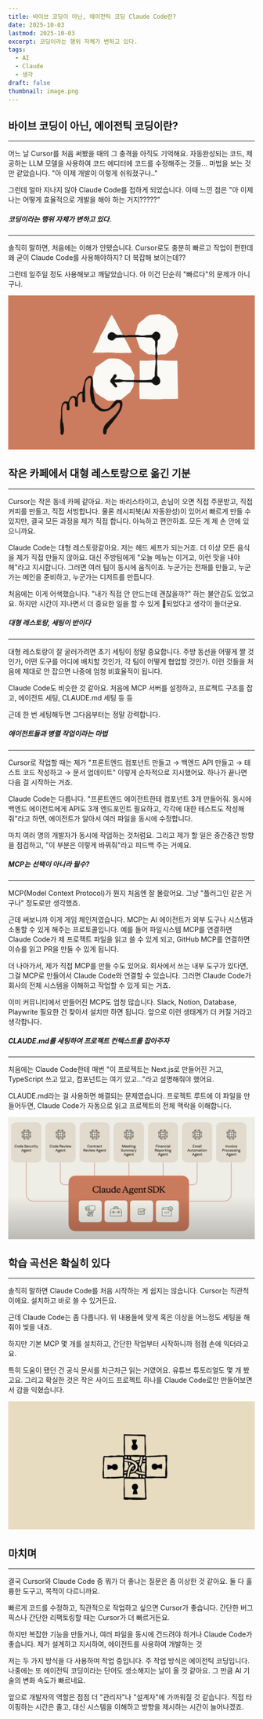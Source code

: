```yaml
---
title: 바이브 코딩이 아닌, 에이전틱 코딩 Claude Code란?
date: 2025-10-03
lastmod: 2025-10-03
excerpt: 코딩이라는 행위 자체가 변하고 있다.
tags:
  - AI
  - Claude
  - 생각
draft: false
thumbnail: image.png
---
```

## 바이브 코딩이 아닌, 에이전틱 코딩이란?
---
어느 날 Cursor를 처음 써봤을 때의 그 충격을 아직도 기억해요.
자동완성되는 코드, 제공하는 LLM 모델을 사용하여 코드 에디터에 코드를 수정해주는 것들... 
마법을 보는 것만 같았습니다. "아 이제 개발이 이렇게 쉬워졌구나.."

그런데 얼마 지나지 않아 Claude Code를 접하게 되었습니다.
이때 느낀 점은 "아 이제 나는 어떻게 효율적으로 개발을 해야 하는 거지?????"
##### 코딩이라는 행위 자체가 변하고 있다.
---
솔직히 말하면, 처음에는 이해가 안됐습니다. Cursor로도 충분히 빠르고 작업이 편한데 왜 굳이 Claude Code를 사용해야하지? 더 복잡해 보이는데??

그런데 일주일 정도 사용해보고 깨달았습니다. 아 이건 단순히 "빠르다"의 문제가 아니구나.

![](./images/image-1.png)
## 작은 카페에서 대형 레스토랑으로 옮긴 기분
---
Cursor는 작은 동네 카페 같아요.
저는 바리스타이고, 손님이 오면 직접 주문받고, 직접 커피를 만들고, 직접 서빙합니다.
물론 레시피북(AI 자동완성)이 있어서 빠르게 만들 수 있지만, 결국 모든 과정을 제가 직접 합니다.
아늑하고 편안하죠. 모든 게 제 손 안에 있으니까요.

Claude Code는 대형 레스토랑같아요.
저는 헤드 셰프가 되는거죠. 더 이상 모든 음식을 제가 직접 만들지 않아요.
대신 주방팀에게 "오늘 메뉴는 이거고, 이런 맛을 내야 해"라고 지시합니다.
그러면 여러 팀이 동시에 움직이죠.
누군가는 전채를 만들고, 누군가는 메인을 준비하고, 누군가는 디저트를 만듭니다.

처음에는 이게 어색했습니다. "내가 직접 안 만드는데 괜찮을까?" 하는 불안감도 있었고요. 하지만 시간이 지나면서 더 중요한 일을 할 수 있게 되었다고 생각이 들더군요.

##### 대형 레스토랑, 세팅이 반이다
---
대형 레스토랑이 잘 굴러가려면 초기 세팅이 정말 중요합니다.
주방 동선을 어떻게 짤 것인가, 어떤 도구를 어디에 배치할 것인가, 각 팀이 어떻게 협업할 것인가. 이런 것들을 처음에 제대로 안 잡으면 나중에 엄청 비효율적이 됩니다.

Claude Code도 비슷한 것 같아요.
처음에 MCP 서버를 설정하고, 프로젝트 구조를 잡고, 에이전트 세팅, CLAUDE.md 세팅 등 등

근데 한 번 세팅해두면 그다음부터는 정말 강력합니다. 

##### 에이전트들과 병렬 작업이라는 마법
---
Cursor로 작업할 때는 제가
"프론트엔드 컴포넌트 만들고 → 백엔드 API 만들고 → 테스트 코드 작성하고 → 문서 업데이트"
이렇게 순차적으로 지시했어요. 하나가 끝나면 다음 걸 시작하는 거죠.

Claude Code는 다릅니다.
"프론트엔드 에이전트한테 컴포넌트 3개 만들어줘. 동시에 백엔드 에이전트에게 API도 3개 엔드포인트 필요하고, 각각에 대한 테스트도 작성해줘"라고 하면,
에이전트가 알아서 여러 파일을 동시에 수정합니다.

마치 여러 명의 개발자가 동시에 작업하는 것처럼요.
그리고 제가 할 일은 중간중간 방향을 점검하고, "이 부분은 이렇게 바꿔줘"라고 피드백 주는 거예요. 

##### MCP는 선택이 아니라 필수?
---
MCP(Model Context Protocol)가 뭔지 처음엔 잘 몰랐어요.
그냥 "플러그인 같은 거구나" 정도로만 생각했죠.

근데 써보니까 이게 게임 체인저였습니다.
MCP는 AI 에이전트가 외부 도구나 시스템과 소통할 수 있게 해주는 프로토콜입니다.
예를 들어 파일시스템 MCP를 연결하면 Claude Code가 제 프로젝트 파일을 읽고 쓸 수 있게 되고, GitHub MCP를 연결하면 이슈를 읽고 PR을 만들 수 있게 됩니다.

더 나아가서, 제가 직접 MCP를 만들 수도 있어요.
회사에서 쓰는 내부 도구가 있다면, 그걸 MCP로 만들어서 Claude Code와 연결할 수 있습니다.
그러면 Claude Code가 회사의 전체 시스템을 이해하고 작업할 수 있게 되는 거죠.

이미 커뮤니티에서 만들어진 MCP도 엄청 많습니다.
Slack, Notion, Database, Playwrite 필요한 건 찾아서 설치만 하면 됩니다.
앞으로 이런 생태계가 더 커질 거라고 생각합니다.

##### CLAUDE.md를 세팅하여 프로젝트 컨텍스트를 잡아주자
---
처음에는 Claude Code한테 매번 "이 프로젝트는 Next.js로 만들어진 거고, TypeScript 쓰고 있고, 컴포넌트는 여기 있고..."라고 설명해줘야 했어요.

CLAUDE.md라는 걸 사용하면 해결되는 문제였습니다.
프로젝트 루트에 이 파일을 만들어두면, Claude Code가 자동으로 읽고 프로젝트의 전체 맥락을 이해합니다.

![](./images/image-2.png)

## 학습 곡선은 확실히 있다
---
솔직히 말하면 Claude Code를 처음 시작하는 게 쉽지는 않습니다.
Cursor는 직관적이에요. 설치하고 바로 쓸 수 있거든요.

근데 Claude Code는 좀 다릅니다.
위 내용들에 맞게 혹은 이상을 어느정도 세팅을 해줘야 빛을 내죠.

하지만 기본 MCP 몇 개를 설치하고, 간단한 작업부터 시작하니까 점점 손에 익더라고요.

특히 도움이 됐던 건 공식 문서를 차근차근 읽는 거였어요. 유튜브 튜토리얼도 몇 개 봤고요.
그리고 확실한 것은 작은 사이드 프로젝트 하나를 Claude Code로만 만들어보면서 감을 익혔습니다.

![](./images/image-3.png)

## 마치며
---
결국 Cursor와 Claude Code 중 뭐가 더 좋냐는 질문은 좀 이상한 것 같아요.
둘 다 훌륭한 도구고, 목적이 다르니까요.

빠르게 코드를 수정하고, 직관적으로 작업하고 싶으면 Cursor가 좋습니다.
간단한 버그 픽스나 간단한 리팩토링할 때는 Cursor가 더 빠르거든요.

하지만 복잡한 기능을 만들거나, 여러 파일을 동시에 건드려야 하거나 Claude Code가 좋습니다.
제가 설계하고 지시하여, 에이전트를 사용하여 개발하는 것

저는 두 가지 방식을 다 사용하며 작업 중입니다. 주 작업 방식은 에이전틱 코딩입니다. 나중에는 또 에이전틱 코딩이라는 단어도 생소해지는 날이 올 것 같아요. 그 만큼 AI 기술의 변화 속도가 빠르네요.

앞으로 개발자의 역할은 점점 더 "관리자"나 "설계자"에 가까워질 것 같습니다. 
직접 타이핑하는 시간은 줄고, 대신 시스템을 이해하고 방향을 제시하는 시간이 늘어나겠죠.
